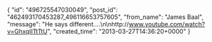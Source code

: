  {
   "id": "496725547030049",
   "post_id": "462493170453287_496116653757605",
   "from_name": "James Baal",
   "message": "He says different....\n\nhttp://www.youtube.com/watch?v=GhxqIITtTtU",
   "created_time": "2013-03-27T14:36:20+0000"
 }
